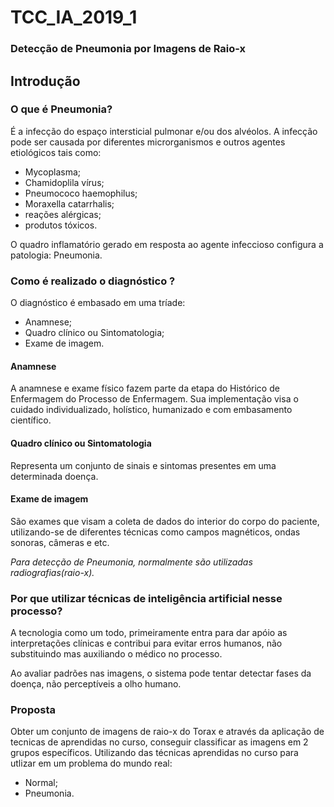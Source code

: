 # TCC_IA_2019_1

<h3>Detecção de Pneumonia por Imagens de Raio-x</h3>

<h2> Introdução </h2>

<h3> O que é Pneumonia? </h3>

<p> É a infecção do espaço intersticial pulmonar e/ou dos alvéolos. A infecção pode ser causada por diferentes microrganismos e outros agentes etiológicos tais como: </p>

<ul>
    <li>Mycoplasma;</li>
    <li>Chamidoplila vírus;</li>
    <li>Pneumococo haemophilus;</li>
    <li>Moraxella catarrhalis;</li>
    <li>reações alérgicas;</li>
    <li>produtos tóxicos.</li>
</ul>
<p> O quadro inflamatório gerado em resposta ao agente infeccioso configura a patologia: Pneumonia. </p>

<h3> Como é realizado o diagnóstico ?</h3>

<p>O diagnóstico é embasado em uma tríade:</p>    
<ul>
    <li>Anamnese;</li>
    <li>Quadro clínico ou Sintomatologia; </li>
    <li>Exame de imagem.</li>
</ul>
    
<h4><b>Anamnese</b></h4>
<p>A anamnese e exame físico fazem parte da etapa do Histórico de Enfermagem do Processo de Enfermagem. Sua implementação visa o cuidado individualizado, holístico, humanizado e com embasamento científico.</p>

<h4><b>Quadro clínico ou Sintomatologia </b></h4>
<p> Representa um conjunto de sinais e sintomas presentes em uma determinada doença.</p>
    
<h4><b>Exame de imagem</b></h4>
<p> São exames que visam a coleta de dados do interior do  corpo do paciente, utilizando-se de diferentes técnicas como campos magnéticos, ondas sonoras, câmeras e etc.
<p><i>Para detecção de Pneumonia, normalmente são utilizadas radiografias(raio-x).</i></p> 

<h3> Por que utilizar técnicas de inteligência artificial nesse processo?</h3>
<p> A tecnologia como um todo, primeiramente entra para dar apóio as interpretações clínicas e contribui para evitar erros humanos, não substituindo mas auxiliando o médico no processo. </p>
<p> Ao avaliar padrões nas imagens, o sistema pode tentar detectar fases da doença, não perceptíveis a olho humano.</p> 

<h3>Proposta</h3>

<p> Obter um conjunto de imagens de raio-x do Torax e através da aplicação de tecnicas de aprendidas no curso, conseguir classificar as imagens em 2 grupos específicos. Utilizando das técnicas aprendidas no curso para utlizar em um problema do mundo real:</p>

<ul>
    <li>Normal;   </li>
    <li>Pneumonia. </li>
</ul>  

